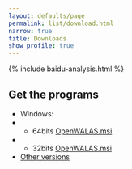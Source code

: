 ```yaml
---
layout: defaults/page
permalink: list/download.html
narrow: true
title: Downloads
show_profile: true
---
```


{% include baidu-analysis.html %}

## Get the programs

-  Windows: 
-  -  64bits [OpenWALAS.msi ](../bin/OpenWALAS2020_1.0_X64_64BITS.msi)
-  -  32bits [OpenWALAS.msi ](../bin/OpenWALAS2020_1.0_X86_32BITS.msi)
-  [Other versions](../bin)

